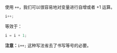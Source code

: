 使用 `++`，我们可以很容易地对变量进行自增或者 +1 运算。

```js
i++;
```

等效于：

```js
i = i + 1;
```

**注意：**`i++;` 这种写法省去了书写等号的必要。


